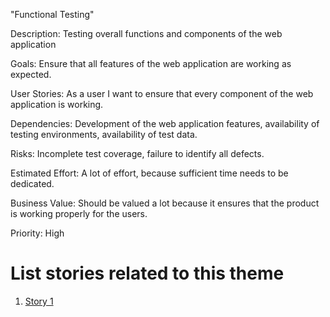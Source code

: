 "Functional Testing"

Description: Testing overall functions and components of the web application

Goals: 
Ensure that all features of the web application are working as expected.

User Stories:
As a user I want to ensure that every component of the web application is working. 

Dependencies: Development of the web application features, availability of testing environments, availability of test data.

Risks: Incomplete test coverage, failure to identify all defects.

Estimated Effort: A lot of effort, because sufficient time needs to be dedicated.

Business Value: Should be valued a lot because it ensures that the product is working properly for the users. 

Priority: High

# List stories related to this theme
1. [Story 1](https://github.com/samaraaugust/mywebclass-agile-docs/blob/main/documentation/theme_1/initiatives/initiatives_2/Epics/Storys/story_1.md)
